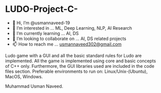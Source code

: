 # LUDO-Project-C-
- 👋 Hi, I’m @usmannaveed-19
- 👀 I’m interested in ... ML, Deep Learning, NLP, AI Research
- 🌱 I’m currently learning ... AI, DS
- 💞️ I’m looking to collaborate on ... AI, DS related projects
- 📫 How to reach me ... usmannaveed302@gmail.com

Ludo game with a GUI and all the basic standard rules for Ludo are implemented. 
All the game is implemented using core and basic concepts of C++ only.
Furthermore, the GUI libraries used are included in the code files section.
Preferable environments to run on: Linux/Unix-(Ubuntu), MacOS, Windows.

Muhammad Usman Naveed. 
